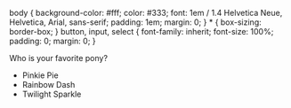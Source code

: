 body { background-color: \#fff; color: \#333; font: 1em / 1.4 Helvetica Neue, Helvetica, Arial, sans-serif; padding: 1em; margin: 0; } \* { box-sizing: border-box; } button, input, select { font-family: inherit; font-size: 100%; padding: 0; margin: 0; }

Who is your favorite pony?

-   Pinkie Pie
-   Rainbow Dash
-   Twilight Sparkle
